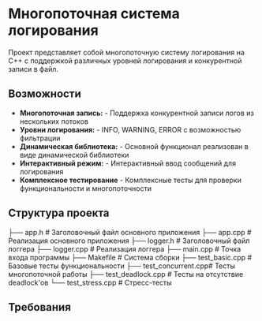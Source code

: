 # Многопоточная система логирования

Проект представляет собой многопоточную систему логирования на C++ с поддержкой различных уровней логирования и конкурентной записи в файл.

## Возможности

- **Многопоточная запись:** - Поддержка конкурентной записи логов из нескольких потоков
- **Уровни логирования:** - INFO, WARNING, ERROR с возможностью фильтрации
- **Динамическая библиотека:** - Основной функционал реализован в виде динамической библиотеки
- **Интерактивный режим:** - Интерактивный ввод сообщений для логирования
- **Комплексное тестирование** - Комплексные тесты для проверки функциональности и многопоточности

## Структура проекта

├── app.h              # Заголовочный файл основного приложения
├── app.cpp            # Реализация основного приложения
├── logger.h           # Заголовочный файл логгера
├── logger.cpp         # Реализация логгера
├── main.cpp           # Точка входа программы
├── Makefile           # Система сборки
├── test_basic.cpp     # Базовые тесты функциональности
├── test_concurrent.cpp# Тесты многопоточной работы
├── test_deadlock.cpp  # Тесты на отсутствие deadlock'ов
└── test_stress.cpp    # Стресс-тесты

## Требования

